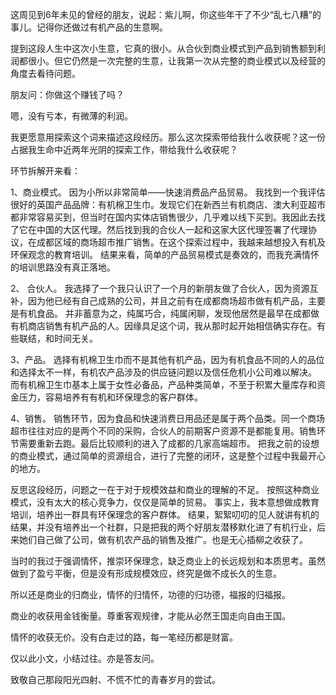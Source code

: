 这周见到6年未见的曾经的朋友，说起：紫儿啊，你这些年干了不少“乱七八糟”的事儿。记得你还做过有机产品的生意啊。

提到这段人生中这次小生意，它真的很小。从合伙到商业模式到产品到销售额到利润都很小。但它仍然是一次完整的生意，让我第一次从完整的商业模式以及经营的角度去看待问题。



朋友问：你做这个赚钱了吗？

嗯，没有亏本，有微薄的利润。



我更愿意用探索这个词来描述这段经历。那么这次探索带给我什么收获呢？这一份占据我生命中近两年光阴的探索工作，带给我什么收获呢？ 



环节拆解开来看：



1、商业模式。 因为小所以非常简单——快速消费品产品贸易。 我找到一个我评估很好的英国产品品牌：有机棉卫生巾。发现它们在新西兰有机商店、澳大利亚超市都非常容易买到，但当时在国内实体店销售很少，几乎难以线下买到。我因此去找了它在中国的大区代理。然后找到我的合伙人一起和这家大区代理签署了代理协议，在成都区域的商场超市推广销售。在这个探索过程中，我越来越想投入有机及环保观念的教育培训。 结果来看，简单的产品贸易模式是奏效的，而我充满情怀的培训思路没有真正落地。



2、 合伙人。 我选择了一个我只认识了一个月的新朋友做了合伙人，因为资源互补，因为他已经有自己成熟的公司，并且之前有在成都商场超市做有机产品，主要是有机食品。 并非蓄意为之，纯属巧合，纯属闲聊，发现他居然是最早在成都做有机商店销售有机产品的人。因缘具足这个词，我从那时起开始相信确实存在。有些联结，和时间无关。



3、产品。 选择有机棉卫生巾而不是其他有机产品，因为有机食品不同的人的品位和选择太不一样，有机农产品涉及的供应链问题以及信任危机小公司难以解决。 而有机棉卫生巾基本上属于女性必备品，产品种类简单，不至于积累大量库存和资金压力，容易培养有有机和环保理念的客户群体。



4、销售。 销售环节，因为食品和快速消费日用品还是属于两个品类。同一个商场超市往往对应的是两个不同的采购，合伙人的前期客户资源不是都能复用。销售环节需要重新去跑。最后比较顺利的进入了成都的几家高端超市。 把我之前的设想的商业模式，通过简单的资源组合，进行了完整的闭环，这是整个过程中我最开心的地方。



​反思这段经历，问题之一在于对于规模效益和商业的理解的不足。 按照这种商业模式，没有太大的核心竞争力，仅仅是简单的贸易。 事实上，我本意想做成教育培训，培养出一群具有环保理念的客户群体。 结果，絮絮叨叨的见人就讲有机的结果，并没有培养出一个社群，只是把我的两个好朋友潜移默化进了有机行业，后来她们自己做了公司，做有机农产品的销售及推广。也是无心插柳之收获了。



当时的我过于强调情怀，推崇环保理念，缺乏商业上的长远规划和本质思考。虽然做到了盈亏平衡，但是没有形成规模效应，终究是做不成长久的生意。



所以还是商业的归商业，情怀的归情怀，功德的归功德，福报的归福报。



商业的收获用金钱衡量。尊重客观规律，才能从必然王国走向自由王国。

情怀的收获无价。没有白走过的路，每一笔经历都是财富。



仅以此小文，小结过往。亦是答友问。

致敬自己那段阳光四射、不慌不忙的青春岁月的尝试。

